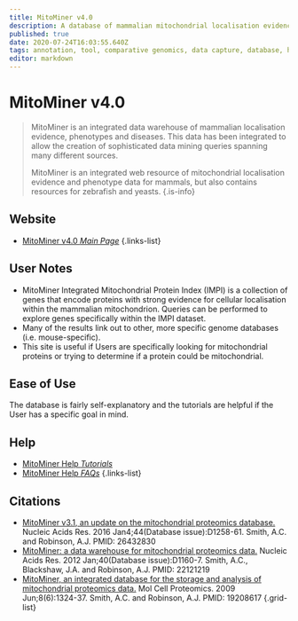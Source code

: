 ```yaml
---
title: MitoMiner v4.0
description: A database of mammalian mitochondrial localisation evidence, phenotypes, and diseases.
published: true
date: 2020-07-24T16:03:55.640Z
tags: annotation, tool, comparative genomics, data capture, database, homology, protein, data export, eukaryota, curated, library, analysis tool, localization
editor: markdown
---
```


# MitoMiner v4.0

> MitoMiner is an integrated data warehouse of mammalian localisation evidence, phenotypes and diseases. This data has been integrated to allow the creation of sophisticated data mining queries spanning many different sources.
> 
> MitoMiner is an integrated web resource of mitochondrial localisation evidence and phenotype data for mammals, but also contains resources for zebrafish and yeasts.
{.is-info}

## Website 

- [MitoMiner v4.0 *Main Page*](http://mitominer.mrc-mbu.cam.ac.uk/release-4.0/begin.do)
 {.links-list}

## User Notes

- MitoMiner Integrated Mitochondrial Protein Index (IMPI) is a collection of genes that encode proteins with strong evidence for cellular localisation within the mammalian mitochondrion. Queries can be performed to explore genes specifically within the IMPI dataset. 
- Many of the results link out to other, more specific genome databases (i.e. mouse-specific).
- This site is useful if Users are specifically looking for mitochondrial proteins or trying to determine if a protein could be mitochondrial. 

## Ease of Use

The database is fairly self-explanatory and the tutorials are helpful if the User has a specific goal in mind. 

## Help

- [MitoMiner Help *Tutorials*](http://mitominer.mrc-mbu.cam.ac.uk/support/tutorials)
- [MitoMiner Help *FAQs*](http://mitominer.mrc-mbu.cam.ac.uk/support/faq)
{.links-list}

## Citations

- [MitoMiner v3.1, an update on the mitochondrial proteomics database.](https://academic.oup.com/nar/article/44/D1/D1258/2502574) Nucleic Acids Res. 2016 Jan4;44(Database issue):D1258-61. Smith, A.C. and Robinson, A.J. PMID: 26432830 
- [MitoMiner: a data warehouse for mitochondrial proteomics data.](https://academic.oup.com/nar/article/40/D1/D1160/2903117) Nucleic Acids Res. 2012 Jan;40(Database issue):D1160-7. Smith, A.C., Blackshaw, J.A. and Robinson, A.J. PMID: 22121219
-	[MitoMiner, an integrated database for the storage and analysis of mitochondrial proteomics data.](https://www.mcponline.org/content/8/6/1324.short) Mol Cell Proteomics. 2009 Jun;8(6):1324-37. Smith, A.C. and Robinson, A.J. PMID: 19208617
{.grid-list}